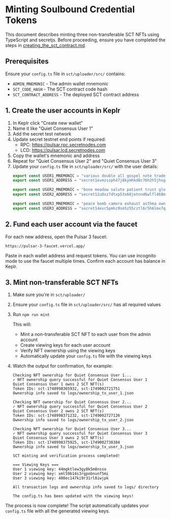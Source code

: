 # Minting Soulbound Credential Tokens

This document describes minting three non-transferable SCT NFTs using TypeScript and secretjs. Before proceeding, ensure you have completed the steps in [creating_the_sct_contract.md](./creating_the_sct_contract.md).


## Prerequisites

Ensure your `config.ts` file in `sct/uploader/src/` contains:
- `ADMIN_MNEMONIC` - The admin wallet mnemonic
- `SCT_CODE_HASH` - The SCT contract code hash
- `SCT_CONTRACT_ADDRESS` - The deployed SCT contract address


## 1. Create the user accounts in Keplr

1. In Keplr click "Create new wallet"
2. Name it like "Quiet Consensus User 1"
3. Add the secret test network
4. Update secret testnet end points if required:
    - RPC: https://pulsar.rpc.secretnodes.com
    - LCD: https://pulsar.lcd.secretnodes.com
5. Copy the wallet's mnemonic and address
6. Repeat for "Quiet Consensus User 2" and "Quiet Consensus User 3"
7. Update your `config.ts` file in `sct/uploader/src/` with the user details:
    ```typescript
    export const USER1_MNEMONIC = "various double all gospel note trade major crane must mansion render they";
    export const USER1_ADDRESS = "secret1evmzszph47j8kymhkd8c76h2h5jhxgsd7wpauc";
    
    export const USER2_MNEMONIC = "bone meadow salute patient trust globe crush poet shell shoe join item";
    export const USER2_ADDRESS = "secret12u0xz7dtxp53s60jetnnd6wlfl468m34avjlpp";
    
    export const USER3_MNEMONIC = "peace bomb camera exhaust asthma own employ dream under noise electric adjust";
    export const USER3_ADDRESS = "secret14evc5pmhz9sm5z55cztl6r5h6lmx7qwuuz0gwy";
    ```


## 2. Fund each user account via the faucet

For each new address, open the Pulsar 3 faucet:

```
https://pulsar-3-faucet.vercel.app/
```

Paste in each wallet address and request tokens. You can use incognito mode to use the faucet multiple times. Confirm each account has balance in Keplr.


## 3. Mint non-transferable SCT NFTs

1. Make sure you're in `sct/uploader/`
2. Ensure your `config.ts` file in `sct/uploader/src/` has all required values
3. Run `npm run mint`

    This will:

    - Mint a non-transferable SCT NFT to each user from the admin account
    - Create viewing keys for each user account
    - Verify NFT ownership using the viewing keys
    - Automatically update your `config.ts` file with the viewing keys
4. Watch the output for confirmation, for example:
    ```
    Checking NFT ownership for Quiet Consensus User 1...
    ✓ NFT ownership query successful for Quiet Consensus User 1
    Quiet Consensus User 1 owns 2 SCT NFT(s)
    Token IDs: sct-1748998365932, sct-1749002721751
    Ownership info saved to logs/ownership_tx_user_1.json
    
    Checking NFT ownership for Quiet Consensus User 2...
    ✓ NFT ownership query successful for Quiet Consensus User 2
    Quiet Consensus User 2 owns 2 SCT NFT(s)
    Token IDs: sct-1748998371232, sct-1749002727126
    Ownership info saved to logs/ownership_tx_user_2.json
    
    Checking NFT ownership for Quiet Consensus User 3...
    ✓ NFT ownership query successful for Quiet Consensus User 3
    Quiet Consensus User 3 owns 2 SCT NFT(s)
    Token IDs: sct-1748998375925, sct-1749002738384
    Ownership info saved to logs/ownership_tx_user_3.json
    
    SCT minting and verification process completed!
    
    === Viewing Keys ===
    User 1 viewing key: 44mgktlew3gy8k5m8nsso
    User 2 viewing key: xml59b14s3rgpobnunf5mi
    User 3 viewing key: 408ec147ki9r31rl8iwjpk
    
    All transaction logs and ownership info saved to logs/ directory
    
    The config.ts has been updated with the viewing keys!
    ```

The process is now complete! The script automatically updates your `config.ts` file with all the generated viewing keys.

   
